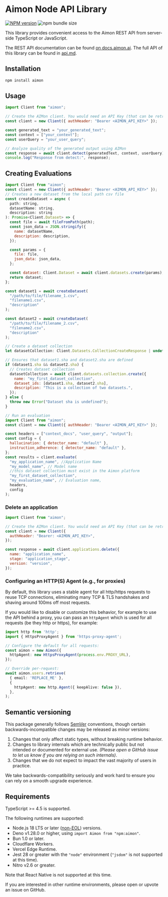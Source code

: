# Aimon Node API Library

[![NPM version](https://img.shields.io/npm/v/aimon.svg)](https://npmjs.org/package/aimon) ![npm bundle size](https://img.shields.io/bundlephobia/minzip/aimon)

This library provides convenient access to the Aimon REST API from server-side TypeScript or JavaScript.

The REST API documentation can be found [on docs.aimon.ai](https://docs.aimon.ai). The full API of this library can be found in [api.md](api.md).

## Installation

```sh
npm install aimon
```

## Usage

<!-- prettier-ignore -->
```js
import Client from "aimon";

// Create the AIMon client. You would need an API Key (that can be retrieved from the UI in your user profile).
const client = new Client({ authHeader: "Bearer <AIMON_API_KEY>" });

const generated_text = "your_generated_text";
const context = ["your_context"];
const userQuery = "your_user_query";

// Analyze quality of the generated output using AIMon
const response = await client.detect(generatedText, context, userQuery);
console.log("Response from detect:", response);
```

## Creating Evaluations

<!-- prettier-ignore -->
```js
import Client from "aimon";
const client = new Client({ authHeader: "Bearer <AIMON_API_KEY>" });
// Creates a new dataset from the local path csv file
const createDataset = async (
  path: string,
  datasetName: string,
  description: string
): Promise<Client.Dataset> => {
  const file = await fileFromPath(path);
  const json_data = JSON.stringify({
    name: datasetName,
    description: description,
  });

  const params = {
    file: file,
    json_data: json_data,
  };

  const dataset: Client.Dataset = await client.datasets.create(params);
  return dataset;
};

const dataset1 = await createDataset(
  "/path/to/file/filename_1.csv",
  "filename1.csv",
  "description"
);

const dataset2 = await createDataset(
  "/path/to/file/filename_2.csv",
  "filename2.csv",
  "description"
);

// Create a dataset collection
let datasetCollection: Client.Datasets.CollectionCreateResponse | undefined;

// Ensures that dataset1.sha and dataset2.sha are defined
if (dataset1.sha && dataset2.sha) {
  // Creates dataset collection
  datasetCollection = await client.datasets.collection.create({
    name: "my_first_dataset_collection",
    dataset_ids: [dataset1.sha, dataset2.sha],
    description: "This is a collection of two datasets.",
  });
} else {
  throw new Error("Dataset sha is undefined");
}

// Run an evaluation
import Client from "aimon";
const client = new Client({ authHeader: "Bearer <AIMON_API_KEY>" });

const headers = ["context_docs", "user_query", "output"];
const config = {
  hallucination: { detector_name: "default" },
  instruction_adherence: { detector_name: "default" },
};
const results = client.evaluate(
  "my_application_name", //Application Name
  "my_model_name", // Model name
  //this dataset collection must exist in the Aimon platform
  "my_first_dataset_collection",
  "my_evaluation_name", // Evaluation name,
  headers,
  config
);
```

### Delete an application

```js
import Client from "aimon";

// Create the AIMon client. You would need an API Key (that can be retrieved from the UI in your user profile).
const client = new Client({
  authHeader: "Bearer: <AIMON_API_KEY>",
});

const response = await client.applications.delete({
  name: "application_name",
  stage: "application_stage",
  version: "version",
});
```

### Configuring an HTTP(S) Agent (e.g., for proxies)

By default, this library uses a stable agent for all http/https requests to reuse TCP connections, eliminating many TCP & TLS handshakes and shaving around 100ms off most requests.

If you would like to disable or customize this behavior, for example to use the API behind a proxy, you can pass an `httpAgent` which is used for all requests (be they http or https), for example:

<!-- prettier-ignore -->
```ts
import http from 'http';
import { HttpsProxyAgent } from 'https-proxy-agent';

// Configure the default for all requests:
const aimon = new Aimon({
  httpAgent: new HttpsProxyAgent(process.env.PROXY_URL),
});

// Override per-request:
await aimon.users.retrieve(
  { email: 'REPLACE_ME' },
  {
    httpAgent: new http.Agent({ keepAlive: false }),
  },
);
```

## Semantic versioning

This package generally follows [SemVer](https://semver.org/spec/v2.0.0.html) conventions, though certain backwards-incompatible changes may be released as minor versions:

1. Changes that only affect static types, without breaking runtime behavior.
2. Changes to library internals which are technically public but not intended or documented for external use. _(Please open a GitHub issue to let us know if you are relying on such internals)_.
3. Changes that we do not expect to impact the vast majority of users in practice.

We take backwards-compatibility seriously and work hard to ensure you can rely on a smooth upgrade experience.

## Requirements

TypeScript >= 4.5 is supported.

The following runtimes are supported:

- Node.js 18 LTS or later ([non-EOL](https://endoflife.date/nodejs)) versions.
- Deno v1.28.0 or higher, using `import Aimon from "npm:aimon"`.
- Bun 1.0 or later.
- Cloudflare Workers.
- Vercel Edge Runtime.
- Jest 28 or greater with the `"node"` environment (`"jsdom"` is not supported at this time).
- Nitro v2.6 or greater.

Note that React Native is not supported at this time.

If you are interested in other runtime environments, please open or upvote an issue on GitHub.
